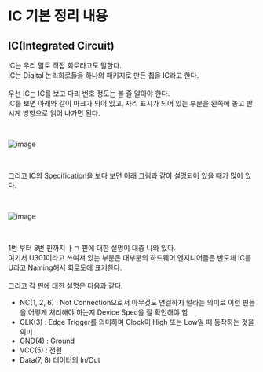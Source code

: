 # IC 기본 정리 내용

## IC(Integrated Circuit)
IC는 우리 말로 직접 회로라고도 말한다.
<br>
IC는 Digital 논리회로들을 하나의 패키지로 만든 칩을 IC라고 한다.
<br>
<br>
우선 IC는 IC를 보고 다리 번호 정도는 볼 줄 알아야 한다.
<br>
IC를 보면 아래와 같이 마크가 되어 있고, 자리 표시가 되어 있는 부분을 왼쪽에 놓고 반시계 방향으로 읽어 나가면 된다.

<br>

![image](https://github.com/JeHeeYu/Book-Reviews/assets/87363461/1443a2b4-22c1-4cb0-b621-2b7d7797f535)

<br>

그리고 IC의 Specification을 보다 보면 아래 그림과 같이 설명되어 있을 때가 많이 있다.

<br>

![image](https://github.com/JeHeeYu/Book-Reviews/assets/87363461/847fbafb-a371-453c-b415-2c2d01e6ba71)

<br>

1번 부터 8번 핀까지 ㅏㄱ 핀에 대한 설명이 대충 나와 있다.
<br>
여기서 U301이라고 쓰여져 있는 부분은 대부분의 하드웨어 엔지니어들은 반도체 IC를 U라고 Naming해서 회로도에 표기한다.
<br>
<br>
그리고 각 핀에 대한 설명은 다음과 같다.
- NC(1, 2, 6) : Not Connection으로서 아무것도 연결하지 말라는 의미로 이런 핀들을 어떻게 처리해야 하는지 Device Spec을 잘 확인해야 함
- CLK(3) : Edge Trigger를 의미하며 Clock이 High 또는 Low일 때 동작하는 것을 의미
- GND(4) : Ground
- VCC(5) : 전원
- Data(7, 8) 데이터의 In/Out
